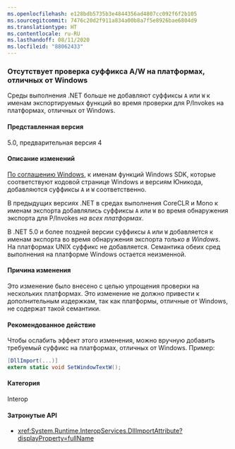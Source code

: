 ```yaml
---
ms.openlocfilehash: e128bdb5735b3e4844356ad4807cc092f6f2b105
ms.sourcegitcommit: 7476c20d2f911a834a00b8a7f5e8926bae6804d9
ms.translationtype: HT
ms.contentlocale: ru-RU
ms.lasthandoff: 08/11/2020
ms.locfileid: "88062433"
---
```

### <a name="no-aw-suffix-probing-on-non-windows-platforms"></a>Отсутствует проверка суффикса A/W на платформах, отличных от Windows

Среды выполнения .NET больше не добавляют суффиксы `A` или `W` к именам экспортируемых функций во время проверки для P/Invokes на платформах, отличных от Windows.

#### <a name="version-introduced"></a>Представленная версия

5.0, предварительная версия 4

#### <a name="change-description"></a>Описание изменений

[По соглашению Windows](/windows/win32/intl/conventions-for-function-prototypes), к именам функций Windows SDK, которые соответствуют кодовой странице Windows и версиям Юникода, добавляются суффиксы `A` и `W` соответственно.

В предыдущих версиях .NET в средах выполнения CoreCLR и Mono к именам экспорта добавлялись суффиксы `A` или `W` во время обнаружения экспорта для P/Invokes *на всех платформах*.

В .NET 5.0 и более поздней версии суффиксы `A` или `W` добавляется к именам экспорта во время обнаружения экспорта *только в Windows*. На платформах UNIX суффикс не добавляется. Семантика обеих сред выполнения на платформе Windows остается неизменной.

#### <a name="reason-for-change"></a>Причина изменения

Это изменение было внесено с целью упрощения проверки на нескольких платформах. Это изменение не должно привести к дополнительным издержкам, так как платформы, отличные от Windows, не содержат такой семантики.

#### <a name="recommended-action"></a>Рекомендованное действие

Чтобы ослабить эффект этого изменения, можно вручную добавить требуемый суффикс на платформах, отличных от Windows. Пример:

```csharp
[DllImport(...)]
extern static void SetWindowTextW();
```

#### <a name="category"></a>Категория

Interop

#### <a name="affected-apis"></a>Затронутые API

- <xref:System.Runtime.InteropServices.DllImportAttribute?displayProperty=fullName>

<!--

#### Affected APIs

- `T:System.Runtime.InteropServices.DllImportAttribute`

-->
